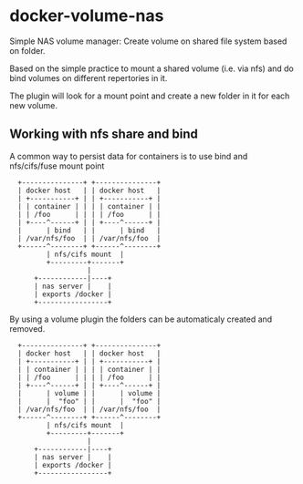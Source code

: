 # docker-volume-nas

Simple NAS volume manager:
Create volume on shared file system based on folder.

Based on the simple practice to mount a shared volume (i.e. via nfs) and do bind volumes on different repertories in it.

The plugin will look for a mount point and create a new folder in it for each new volume.

## Working with nfs share and bind

A common way to persist data for containers is to use bind and nfs/cifs/fuse mount point

```ascii
  +---------------+ +---------------+
  | docker host   | | docker host   |
  | +-----------+ | | +-----------+ |
  | | container | | | | container | |
  | | /foo      | | | | /foo      | |
  | +----^------+ | | +----^------+ |
  |      | bind   | |      | bind   |
  | /var/nfs/foo  | | /var/nfs/foo  |
  +------^--------+ +------^--------+
         | nfs/cifs mount  |
         +---------+-------+
                   |
      +------------|----+
      | nas server |    |
      | exports /docker |
      +-----------------+
```

By using a volume plugin the folders can be automaticaly created and removed.

```ascii
  +---------------+ +---------------+
  | docker host   | | docker host   |
  | +-----------+ | | +-----------+ |
  | | container | | | | container | |
  | | /foo      | | | | /foo      | |
  | +----^------+ | | +----^------+ |
  |      | volume | |      | volume |
  |      |  "foo" | |      |  "foo" |
  | /var/nfs/foo  | | /var/nfs/foo  |
  +------^--------+ +------^--------+
         | nfs/cifs mount  |
         +---------+-------+
                   |
      +------------|----+
      | nas server |    |
      | exports /docker |
      +-----------------+
```